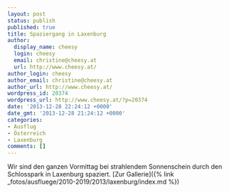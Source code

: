 ```yaml
---
layout: post
status: publish
published: true
title: Spaziergang in Laxenburg
author:
  display_name: cheesy
  login: cheesy
  email: christine@cheesy.at
  url: http://www.cheesy.at/
author_login: cheesy
author_email: christine@cheesy.at
author_url: http://www.cheesy.at/
wordpress_id: 20374
wordpress_url: http://www.cheesy.at/?p=20374
date: '2013-12-28 22:24:12 +0000'
date_gmt: '2013-12-28 21:24:12 +0000'
categories:
- Ausflug
- Österreich
- Laxenburg
comments: []
---
```

Wir sind den ganzen Vormittag bei strahlendem Sonnenschein durch den Schlosspark in Laxenburg spaziert.
[Zur Gallerie]({% link _fotos/ausfluege/2010-2019/2013/laxenburg/index.md %})
